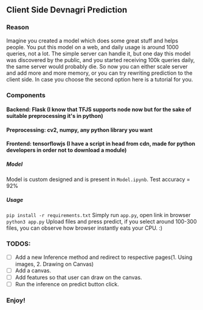 ## Client Side Devnagri Prediction

### Reason

Imagine you created a model which does some great stuff and helps people. You put this model on a web, and daily usage is around 1000 queries, not a lot. The simple server can handle it, but one day this model was discovered by the public, and you started receiving 100k queries daily, the same server would probably die. So now you can either scale server and add more and more memory, or you can try rewriting prediction to the client side. In case you choose the second option here is a tutorial for you.

### Components

#### Backend: Flask (I know that TFJS supports node now but for the sake of suitable preprocessing it's in python)

#### Preprocessing: cv2, numpy, any python library you want

#### Frontend: tensorflowjs (I have a script in head from cdn, made for python developers in order not to download a module)

##### Model

Model is custom designed and is present in `Model.ipynb`.
Test accuracy = 92%

##### Usage

`pip install -r requirements.txt`
Simply run `app.py`, open link in browser<br>
`python3 app.py`
Upload files and press predict, if you select around 100-300 files, you can observe how browser instantly eats your CPU. :)

### TODOS:

-   [ ] Add a new Inference method and redirect to respective pages(1. Using images, 2. Drawing on Canvas)
-   [ ] Add a canvas.
-   [ ] Add features so that user can draw on the canvas.
-   [ ] Run the inference on predict button click.

### Enjoy!
